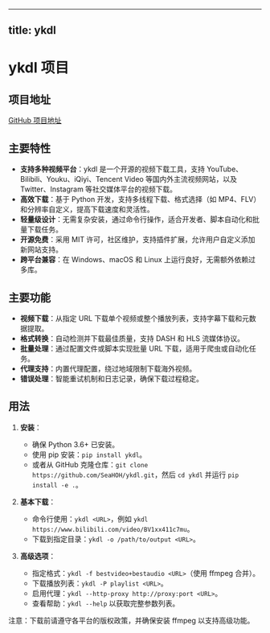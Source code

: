
---
title: ykdl
---

# ykdl 项目

## 项目地址
[GitHub 项目地址](https://github.com/SeaHOH/ykdl)

## 主要特性
- **支持多种视频平台**：ykdl 是一个开源的视频下载工具，支持 YouTube、Bilibili、Youku、iQiyi、Tencent Video 等国内外主流视频网站，以及 Twitter、Instagram 等社交媒体平台的视频下载。
- **高效下载**：基于 Python 开发，支持多线程下载、格式选择（如 MP4、FLV）和分辨率自定义，提高下载速度和灵活性。
- **轻量级设计**：无需复杂安装，通过命令行操作，适合开发者、脚本自动化和批量下载任务。
- **开源免费**：采用 MIT 许可，社区维护，支持插件扩展，允许用户自定义添加新网站支持。
- **跨平台兼容**：在 Windows、macOS 和 Linux 上运行良好，无需额外依赖过多库。

## 主要功能
- **视频下载**：从指定 URL 下载单个视频或整个播放列表，支持字幕下载和元数据提取。
- **格式转换**：自动检测并下载最佳质量，支持 DASH 和 HLS 流媒体协议。
- **批量处理**：通过配置文件或脚本实现批量 URL 下载，适用于爬虫或自动化任务。
- **代理支持**：内置代理配置，绕过地域限制下载海外视频。
- **错误处理**：智能重试机制和日志记录，确保下载过程稳定。

## 用法
1. **安装**：
   - 确保 Python 3.6+ 已安装。
   - 使用 pip 安装：`pip install ykdl`。
   - 或者从 GitHub 克隆仓库：`git clone https://github.com/SeaHOH/ykdl.git`，然后 `cd ykdl` 并运行 `pip install -e .`。

2. **基本下载**：
   - 命令行使用：`ykdl <URL>`，例如 `ykdl https://www.bilibili.com/video/BV1xx411c7mu`。
   - 下载到指定目录：`ykdl -o /path/to/output <URL>`。

3. **高级选项**：
   - 指定格式：`ykdl -f bestvideo+bestaudio <URL>`（使用 ffmpeg 合并）。
   - 下载播放列表：`ykdl -P playlist <URL>`。
   - 启用代理：`ykdl --http-proxy http://proxy:port <URL>`。
   - 查看帮助：`ykdl --help` 以获取完整参数列表。

注意：下载前请遵守各平台的版权政策，并确保安装 ffmpeg 以支持高级功能。